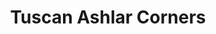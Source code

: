 ---
language: id
layout: product-item
title: Tuscan Ashlar Corners
description: Description in &amp; Tuscan Ashlar Corners
keyword: keyword in Tuscan Ashlar Corners
image: /images/TUSCAN-ASHLER-Corner-500.jpg
sub-title: Tuscan Ashlar Corners
article-1: Height &#58; Random <br>Length &#58; Random <br>Thickness &#58; 3/8″-3/4″ depending on texture <br>Color &#58; Beige to caramel & dark brown
title-right: Tuscan Ashlar Corners
article-right: Tuscan Ashlar Corners
title-2: Tuscan Ashlar Corners
article-2: Tuscan Ashlar Corners
article-3: Tuscan Ashlar Corners
alt-slide1: Tuscan Ashlar Corners
alt-slide2: Tuscan Ashlar Corners
alt-slide3: Tuscan Ashlar Corners
slide1: /images/TUSCAN-ASHLER-Corner-500.jpg
slide2: /images/TUSCAN-ASHLER-Corner-500.jpg
slide3: /images/TUSCAN-ASHLER-Corner-500.jpg
---